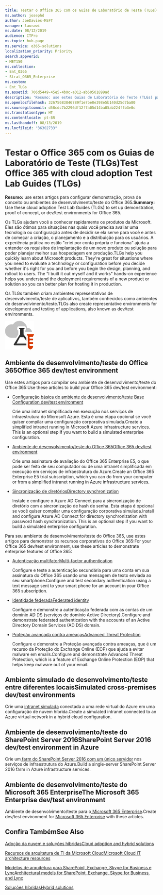 ```yaml
---
title: Testar o Office 365 com os Guias de Laboratório de Teste (TLGs)
ms.author: josephd
author: JoeDavies-MSFT
manager: laurawi
ms.date: 08/12/2019
audience: ITPro
ms.topic: hub-page
ms.service: o365-solutions
localization_priority: Priority
search.appverid:
- MET150
ms.collection:
- Ent_O365
- Strat_O365_Enterprise
ms.custom:
- Ent_TLGs
ms.assetid: 706d5449-45e5-4b0c-a012-ab60501899ad
description: 'Resumo: use estes Guias de Laboratório de Teste (TLGs) para configurar demonstração, prova de conceito ou ambientes de desenvolvimento/teste do Office 365.'
ms.openlocfilehash: 32675683846789f1e7be0e398e5b140d25d7ba80
ms.sourcegitcommit: d58cdc7b2296df12f7a05d14ba05ab224ffb3e0c
ms.translationtype: HT
ms.contentlocale: pt-BR
ms.lasthandoff: 08/13/2019
ms.locfileid: "36302733"
---
```

# <a name="test-office-365-with-test-lab-guides-tlgs"></a><span data-ttu-id="fec0b-103">Testar o Office 365 com os Guias de Laboratório de Teste (TLGs)</span><span class="sxs-lookup"><span data-stu-id="fec0b-103">Test Office 365 with cloud adoption Test Lab Guides (TLGs)</span></span>

 <span data-ttu-id="fec0b-104">**Resumo:** use estes artigos para configurar demonstração, prova de conceito ou ambientes de desenvolvimento/teste do Office 365.</span><span class="sxs-lookup"><span data-stu-id="fec0b-104">**Summary:** Use these cloud adoption Test Lab Guides (TLGs) to set up demonstration, proof of concept, or dev/test environments for Office 365.</span></span>
  
<span data-ttu-id="fec0b-p101">Os TLGs ajudam você a conhecer rapidamente os produtos da Microsoft. Eles são ótimos para situações nas quais você precisa avaliar uma tecnologia ou configuração antes de decidir se ela serve para você e antes de começar a criação, o planejamento e a distribuição para os usuários. A experiência prática no estilo "criei por conta própria e funciona" ajuda a entender os requisitos de implantação de um novo produto ou solução para poder planejar melhor sua hospedagem em produção.</span><span class="sxs-lookup"><span data-stu-id="fec0b-p101">TLGs help you quickly learn about Microsoft products. They're great for situations where you need to evaluate a technology or configuration before you decide whether it's right for you and before you begin the design, planning, and rollout to users. The "I built it out myself and it works" hands-on experience helps you understand the deployment requirements of a new product or solution so you can better plan for hosting it in production.</span></span>
  
<span data-ttu-id="fec0b-108">Os TLGs também criam ambientes representativos de desenvolvimento/teste de aplicativos, também conhecidos como ambientes de desenvolvimento/teste.</span><span class="sxs-lookup"><span data-stu-id="fec0b-108">TLGs also create representative environments for development and testing of applications, also known as dev/test environments.</span></span>
  
![Guias do Laboratório de Teste da Microsoft Cloud](media/24ad0d1b-3274-40fb-972a-b8188b7268d1.png)
  
## <a name="office-365-devtest-environment"></a><span data-ttu-id="fec0b-110">Ambiente de desenvolvimento/teste do Office 365</span><span class="sxs-lookup"><span data-stu-id="fec0b-110">Office 365 dev/test environment</span></span>

<span data-ttu-id="fec0b-111">Use estes artigos para compilar seu ambiente de desenvolvimento/teste do Office 365:</span><span class="sxs-lookup"><span data-stu-id="fec0b-111">Use these articles to build your Office 365 dev/test environment:</span></span>
  
- <span data-ttu-id="fec0b-112">[Configuração básica do ambiente de desenvolvimento/teste](base-configuration-dev-test-environment.md) </span><span class="sxs-lookup"><span data-stu-id="fec0b-112">[Base Configuration dev/test environment](base-configuration-dev-test-environment.md)</span></span>
    
    <span data-ttu-id="fec0b-p102">Crie uma intranet simplificada em execução nos serviços de infraestrutura do Microsoft Azure. Esta é uma etapa opcional se você quiser compilar uma configuração corporativa simulada.</span><span class="sxs-lookup"><span data-stu-id="fec0b-p102">Create a simplified intranet running in Microsoft Azure infrastructure services. This is an optional step if you want to build a simulated enterprise configuration.</span></span>
    
- [<span data-ttu-id="fec0b-115">Ambiente de desenvolvimento/teste do Office 365</span><span class="sxs-lookup"><span data-stu-id="fec0b-115">Office 365 dev/test environment</span></span>](office-365-dev-test-environment.md)
    
    <span data-ttu-id="fec0b-116">Crie uma assinatura de avaliação do Office 365 Enterprise E5, o que pode ser feito de seu computador ou de uma intranet simplificada em execução em serviços de infraestrutura do Azure.</span><span class="sxs-lookup"><span data-stu-id="fec0b-116">Create an Office 365 Enterprise E5 trial subscription, which you can do from your computer or from a simplified intranet running in Azure infrastructure services.</span></span>
    
- [<span data-ttu-id="fec0b-117">Sincronização de diretórios</span><span class="sxs-lookup"><span data-stu-id="fec0b-117">Directory synchronization</span></span>](dirsync-for-your-office-365-dev-test-environment.md)
    
    <span data-ttu-id="fec0b-p103">Instale e configure o Azure AD Connect para a sincronização de diretório com a sincronização de hash de senha. Esta etapa é opcional se você quiser compilar uma configuração corporativa simulada.</span><span class="sxs-lookup"><span data-stu-id="fec0b-p103">Install and configure Azure AD Connect for directory synchronization with password hash synchronization. This is an optional step if you want to build a simulated enterprise configuration.</span></span>
    
<span data-ttu-id="fec0b-120">Para seu ambiente de desenvolvimento/teste do Office 365, use estes artigos para demonstrar os recursos corporativos do Office 365:</span><span class="sxs-lookup"><span data-stu-id="fec0b-120">For your Office 365 dev/test environment, use these articles to demonstrate enterprise features of Office 365:</span></span>
  
- [<span data-ttu-id="fec0b-121">Autenticação multifator</span><span class="sxs-lookup"><span data-stu-id="fec0b-121">Multi-factor authentication</span></span>](multi-factor-authentication-for-your-office-365-dev-test-environment.md)
    
    <span data-ttu-id="fec0b-122">Configure e teste a autenticação secundária para uma conta em sua assinatura do Office 365 usando uma mensagem de texto enviada ao seu smartphone.</span><span class="sxs-lookup"><span data-stu-id="fec0b-122">Configure and test secondary authentication using a text message sent to your smart phone for an account in your Office 365 subscription.</span></span>
    
- [<span data-ttu-id="fec0b-123">Identidade federada</span><span class="sxs-lookup"><span data-stu-id="fec0b-123">Federated identity</span></span>](federated-identity-for-your-office-365-dev-test-environment.md)
    
    <span data-ttu-id="fec0b-124">Configure e demonstre a autenticação federada com as contas de um domínio AD DS (serviços de domínio Active Directory).</span><span class="sxs-lookup"><span data-stu-id="fec0b-124">Configure and demonstrate federated authentication with the accounts of an Active Directory Domain Services (AD DS) domain.</span></span>
    
- [<span data-ttu-id="fec0b-125">Proteção avançada contra ameaças</span><span class="sxs-lookup"><span data-stu-id="fec0b-125">Advanced Threat Protection</span></span>](advanced-threat-protection-for-your-office-365-dev-test-environment.md)
    
    <span data-ttu-id="fec0b-126">Configure e demonstre a Proteção avançada contra ameaças, que é um recurso da Proteção do Exchange Online (EOP) que ajuda a evitar malware em emails.</span><span class="sxs-lookup"><span data-stu-id="fec0b-126">Configure and demonstrate Advanced Threat Protection, which is a feature of Exchange Online Protection (EOP) that helps keep malware out of your email.</span></span>

## <a name="simulated-cross-premises-devtest-environment"></a><span data-ttu-id="fec0b-127">Ambiente simulado de desenvolvimento/teste entre diferentes locais</span><span class="sxs-lookup"><span data-stu-id="fec0b-127">Simulated cross-premises dev/test environments</span></span>

<span data-ttu-id="fec0b-128">Crie uma [intranet simulada](simulated-cross-premises-virtual-network-in-azure.md) conectada a uma rede virtual do Azure em uma configuração de nuvem híbrida.</span><span class="sxs-lookup"><span data-stu-id="fec0b-128">Create a simulated intranet connected to an Azure virtual network in a hybrid cloud configuration.</span></span>
    
## <a name="sharepoint-server-2016-devtest-environment"></a><span data-ttu-id="fec0b-129">Ambiente de desenvolvimento/teste do SharePoint Server 2016</span><span class="sxs-lookup"><span data-stu-id="fec0b-129">SharePoint Server 2016 dev/test environment in Azure</span></span>

<span data-ttu-id="fec0b-130">Crie um[ farm do SharePoint Server 2016 com um único servidor](https://docs.microsoft.com/SharePoint/administration/sharepoint-server-2016-dev-test-environment-in-azure) nos serviços de infraestrutura do Azure.</span><span class="sxs-lookup"><span data-stu-id="fec0b-130">Build a single-server SharePoint Server 2016 farm in Azure infrastructure services.</span></span>

## <a name="microsoft-365-enterprise-devtest-environment"></a><span data-ttu-id="fec0b-131">Ambiente de desenvolvimento/teste do Microsoft 365 Enterprise</span><span class="sxs-lookup"><span data-stu-id="fec0b-131">The Microsoft 365 Enterprise dev/test environment</span></span>

<span data-ttu-id="fec0b-132">Ambiente de desenvolvimento/teste para o[ Microsoft 365 Enterprise](https://docs.microsoft.com/microsoft-365/enterprise/m365-enterprise-test-lab-guides).</span><span class="sxs-lookup"><span data-stu-id="fec0b-132">Create dev/test environment for [Microsoft 365 Enterprise](https://docs.microsoft.com/microsoft-365/enterprise/m365-enterprise-test-lab-guides) with these articles.</span></span>  
    
## <a name="see-also"></a><span data-ttu-id="fec0b-133">Confira Também</span><span class="sxs-lookup"><span data-stu-id="fec0b-133">See Also</span></span>

[<span data-ttu-id="fec0b-134">Adoção da nuvem e soluções híbridas</span><span class="sxs-lookup"><span data-stu-id="fec0b-134">Cloud adoption and hybrid solutions</span></span>](cloud-adoption-and-hybrid-solutions.md)
  
[<span data-ttu-id="fec0b-135">Recursos de arquitetura de TI da Microsoft Cloud</span><span class="sxs-lookup"><span data-stu-id="fec0b-135">Microsoft Cloud IT architecture resources</span></span>](microsoft-cloud-it-architecture-resources.md)
  
[<span data-ttu-id="fec0b-136">Modelos de arquitetura para SharePoint, Exchange, Skype for Business e Lync</span><span class="sxs-lookup"><span data-stu-id="fec0b-136">Architectural models for SharePoint, Exchange, Skype for Business, and Lync</span></span>](architectural-models-for-sharepoint-exchange-skype-for-business-and-lync.md)
  
[<span data-ttu-id="fec0b-137">Soluções híbridas</span><span class="sxs-lookup"><span data-stu-id="fec0b-137">Hybrid solutions</span></span>](hybrid-solutions.md)
